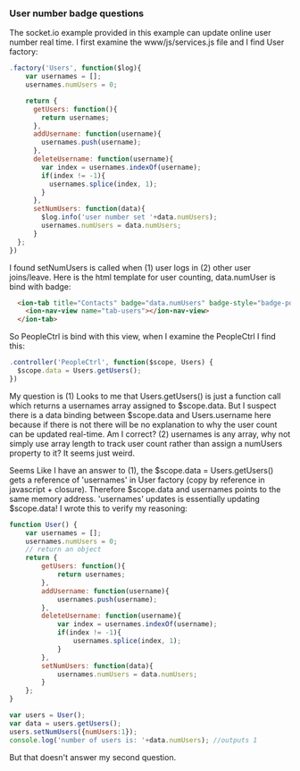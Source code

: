 ### User number badge questions
The socket.io example provided in this example can update online user number
real time. I first examine the www/js/services.js file and 
I find User factory:
```javascript
.factory('Users', function($log){
    var usernames = [];
    usernames.numUsers = 0;

    return {
      getUsers: function(){
        return usernames;
      },
      addUsername: function(username){
        usernames.push(username);
      },
      deleteUsername: function(username){
        var index = usernames.indexOf(username);
        if(index != -1){
          usernames.splice(index, 1);
        }
      },
      setNumUsers: function(data){
        $log.info('user number set '+data.numUsers);
        usernames.numUsers = data.numUsers;
      }
  };
})
```
I found setNumUsers is called when (1) user logs in (2) other user joins/leave.
Here is the html template for user counting, data.numUser is bind with badge:
```html
  <ion-tab title="Contacts" badge="data.numUsers" badge-style="badge-positive" icon-off="ion-ios-people-outline" icon-on="ion-ios-people" href="#/tab/users" ng-controller="PeopleCtrl">
    <ion-nav-view name="tab-users"></ion-nav-view>
  </ion-tab>
```
So PeopleCtrl is bind with this view, when I examine the PeopleCtrl I find this:
```javascript
.controller('PeopleCtrl', function($scope, Users) {
  $scope.data = Users.getUsers();
})
```

My question is
(1) Looks to me that Users.getUsers() is just a function call which returns a 
usernames array assigned to $scope.data. But I suspect there is a data binding between 
$scope.data and Users.username here because if there is not there will be no explanation 
to why the user count can be updated real-time. Am I correct?
(2) usernames is any array, why not simply use array length to track user count rather than 
assign a numUsers property to it? It seems just weird.


Seems Like I have an answer to (1), the $scope.data = Users.getUsers() gets a reference of 'usernames' in User factory (copy by reference in javascript + closure). Therefore $scope.data and usernames points to the same memory address. 'usernames' updates is essentially updating $scope.data!  I wrote this to verify my reasoning:
```javascript
function User() {
    var usernames = [];
    usernames.numUsers = 0;
    // return an object
    return {
        getUsers: function(){
            return usernames;
        },
        addUsername: function(username){
            usernames.push(username);
        },
        deleteUsername: function(username){
            var index = usernames.indexOf(username);
            if(index != -1){
                usernames.splice(index, 1);
            }
        },
        setNumUsers: function(data){
            usernames.numUsers = data.numUsers;
        }
    };
}

var users = User();
var data = users.getUsers();
users.setNumUsers({numUsers:1});
console.log('number of users is: '+data.numUsers); //outputs 1
```


But that doesn't answer my second question. 


